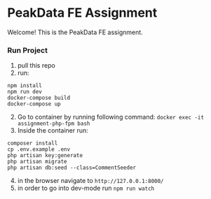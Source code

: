 # PeakData FE Assignment

Welcome! This is the PeakData FE assignment.


### Run Project

1. pull this repo
1. run:
```
npm install
npm run dev
docker-compose build
docker-compose up
```
2. Go to container by running following command:
``` docker exec -it assignment-php-fpm bash ```
3. Inside the container run:
```
composer install
cp .env.example .env
php artisan key:generate
php artisan migrate
php artisan db:seed --class=CommentSeeder
```
4. in the browser navigate to `http://127.0.0.1:8000/`
5. in order to go into dev-mode run `npm run watch`
